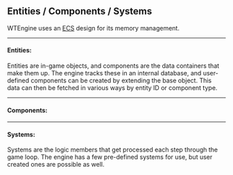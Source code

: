 ## Entities / Components / Systems

WTEngine uses an [ECS](https://en.wikipedia.org/wiki/Entity_component_system) design for its memory management.  

-----

#### Entities:

Entities are in-game objects, and components are the data containers that make them up.  The engine tracks these in an internal database, and user-defined components can be created by extending the base object.  This data can then be fetched in various ways by entity ID or component type.

-----

#### Components:

-----

#### Systems:

Systems are the logic members that get processed each step through the game loop.  The engine has a few pre-defined systems for use, but user created ones are possible as well.
